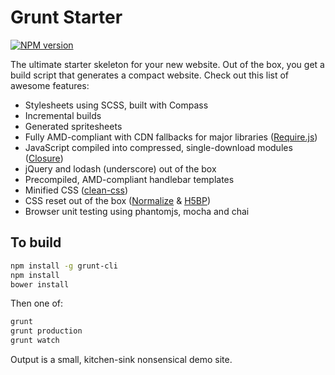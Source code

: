 Grunt Starter
=============

[![NPM version](https://badge.fury.io/js/grunt-starter.png)](http://badge.fury.io/js/grunt-starter)

The ultimate starter skeleton for your new website. Out of the box, you get a build script that generates a compact website. Check out this list of awesome features:

- Stylesheets using SCSS, built with Compass
- Incremental builds
- Generated spritesheets
- Fully AMD-compliant with CDN fallbacks for major libraries ([Require.js](http://requirejs.org/))
- JavaScript compiled into compressed, single-download modules ([Closure](https://developers.google.com/closure/compiler/))
- jQuery and lodash (underscore) out of the box
- Precompiled, AMD-compliant handlebar templates
- Minified CSS ([clean-css](https://github.com/GoalSmashers/clean-css))
- CSS reset out of the box ([Normalize](http://necolas.github.com/normalize.css/) & [H5BP](http://www.html5boilerplate.com/))
- Browser unit testing using phantomjs, mocha and chai

To build
--------

```bash
npm install -g grunt-cli
npm install
bower install
```

Then  one of:

```bash
grunt
grunt production
grunt watch
```

Output is a small, kitchen-sink nonsensical demo site.
